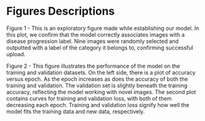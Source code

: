 # Figures Descriptions
Figure 1 - This is an exploratory figure made while establishing our model. In this plot, we confirm that the model correctly associates images with a disease progression label. Nine images were randomly selected and outputted with a label of the category it belongs to, confirming successful upload.

Figure 2 - This figure illustrates the performance of the model on the training and validation datasets. On the left side, there is a plot of accuracy versus epoch. As the epoch increases as does the accuracy of both the training and validation. The validation set is slightly beneath the training accuracy, reflecting the model working with novel images. The second plot contains curves for training and validation loss, with both of them decreasing each epoch. Training and validation loss signify how well the model fits the training data and new data, respectively.
